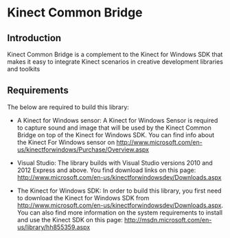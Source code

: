 Kinect Common Bridge 
====================

## Introduction

Kinect Common Bridge is a complement to the Kinect for Windows SDK that makes it easy to integrate Kinect scenarios in creative development libraries and toolkits

## Requirements

The below are required to build this library:

- A Kinect for Windows sensor:
	A Kinect for Windows Sensor is required to capture sound and image that will be used by the Kinect Common Bridge on top of the Kinect for Windows SDK. You can find info about the Kinect For Windows sensor on http://www.microsoft.com/en-us/kinectforwindows/Purchase/Overview.aspx

- Visual Studio:
	The library builds with Visual Studio versions 2010 and 2012 Express and above. You find download links on this page: http://www.microsoft.com/en-us/kinectforwindowsdev/Downloads.aspx
	
- The Kinect for Windows SDK:
	In order to build this library, you first need to download the Kinect for Windows SDK from http://www.microsoft.com/en-us/kinectforwindowsdev/Downloads.aspx. You can also find more information on the system requirements to install and use the Kinect SDK on this page: http://msdn.microsoft.com/en-us/library/hh855359.aspx
	


